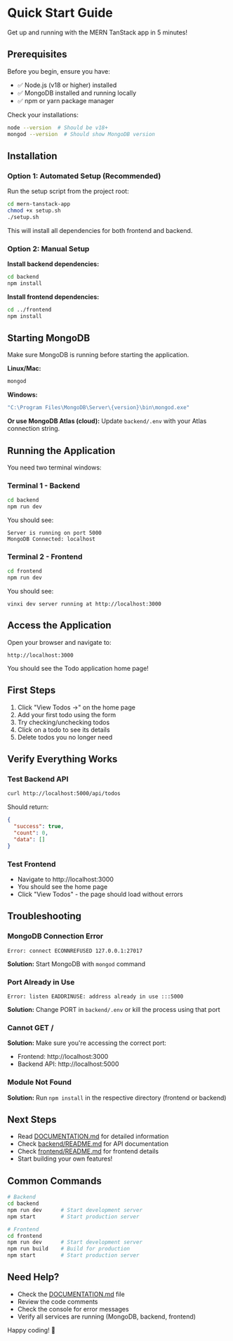 # Quick Start Guide

Get up and running with the MERN TanStack app in 5 minutes!

## Prerequisites

Before you begin, ensure you have:
- ✅ Node.js (v18 or higher) installed
- ✅ MongoDB installed and running locally
- ✅ npm or yarn package manager

Check your installations:
```bash
node --version  # Should be v18+
mongod --version  # Should show MongoDB version
```

## Installation

### Option 1: Automated Setup (Recommended)

Run the setup script from the project root:

```bash
cd mern-tanstack-app
chmod +x setup.sh
./setup.sh
```

This will install all dependencies for both frontend and backend.

### Option 2: Manual Setup

**Install backend dependencies:**
```bash
cd backend
npm install
```

**Install frontend dependencies:**
```bash
cd ../frontend
npm install
```

## Starting MongoDB

Make sure MongoDB is running before starting the application.

**Linux/Mac:**
```bash
mongod
```

**Windows:**
```bash
"C:\Program Files\MongoDB\Server\{version}\bin\mongod.exe"
```

**Or use MongoDB Atlas (cloud):**
Update `backend/.env` with your Atlas connection string.

## Running the Application

You need two terminal windows:

### Terminal 1 - Backend
```bash
cd backend
npm run dev
```

You should see:
```
Server is running on port 5000
MongoDB Connected: localhost
```

### Terminal 2 - Frontend
```bash
cd frontend
npm run dev
```

You should see:
```
vinxi dev server running at http://localhost:3000
```

## Access the Application

Open your browser and navigate to:
```
http://localhost:3000
```

You should see the Todo application home page!

## First Steps

1. Click "View Todos →" on the home page
2. Add your first todo using the form
3. Try checking/unchecking todos
4. Click on a todo to see its details
5. Delete todos you no longer need

## Verify Everything Works

### Test Backend API
```bash
curl http://localhost:5000/api/todos
```

Should return:
```json
{
  "success": true,
  "count": 0,
  "data": []
}
```

### Test Frontend
- Navigate to http://localhost:3000
- You should see the home page
- Click "View Todos" - the page should load without errors

## Troubleshooting

### MongoDB Connection Error
```
Error: connect ECONNREFUSED 127.0.0.1:27017
```
**Solution:** Start MongoDB with `mongod` command

### Port Already in Use
```
Error: listen EADDRINUSE: address already in use :::5000
```
**Solution:** Change PORT in `backend/.env` or kill the process using that port

### Cannot GET /
**Solution:** Make sure you're accessing the correct port:
- Frontend: http://localhost:3000
- Backend API: http://localhost:5000

### Module Not Found
**Solution:** Run `npm install` in the respective directory (frontend or backend)

## Next Steps

- Read [DOCUMENTATION.md](./DOCUMENTATION.md) for detailed information
- Check [backend/README.md](./backend/README.md) for API documentation
- Check [frontend/README.md](./frontend/README.md) for frontend details
- Start building your own features!

## Common Commands

```bash
# Backend
cd backend
npm run dev      # Start development server
npm start        # Start production server

# Frontend  
cd frontend
npm run dev      # Start development server
npm run build    # Build for production
npm start        # Start production server
```

## Need Help?

- Check the [DOCUMENTATION.md](./DOCUMENTATION.md) file
- Review the code comments
- Check the console for error messages
- Verify all services are running (MongoDB, backend, frontend)

Happy coding! 🚀
